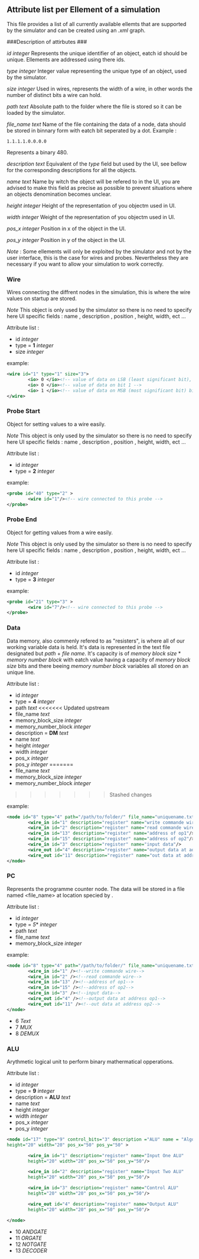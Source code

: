## Attribute list per Ellement of a simulation

This file provides a list of all currently available ellemts that are supported
by the simulator and can be created using an *.xml* graph.

###Description of attirbutes ###

*id* _integer_
Represents the unique identifier of an object, eatch id should be unique. Ellements are
addressed using there ids.

*type* _integer_
Integer value representing the unique type of an object, used by the simulator.

*size* _integer_
Used in wires, represents the width of a wire, in other words the number of distinct
bits a wire can hold.

*path* _text_
Absolute path to the folder where the file is stored so it can be loaded by the simulator.

*file\_name* _text_
Name of the file containing the data of a node, data should be stored in binnary form with
eatch bit seperated by a dot.
Example :
```
1.1.1.1.0.0.0.0
```
Represents a binary 480.

*description* _text_
Equivalent of the _type_ field but used by the UI, see bellow for the corresponding descriptions
for all the objects.

*name* _text_
Name by witch the object will be refered to in the UI, you are advised to make this field
as precise as possible to prevent situations where an objects denomination becomes unclear.

*height* _integer_
Height of the representation of you objectm used in UI.

*width* _integer_
Weight of the representation of you objectm used in UI.

*pos\_x* _integer_
Position in x of the object in the UI.

*pos\_y* _integer_
Position in y of the object in the UI.

_Note_ :
Some ellements will only be exploited by the simulator and not by the user interface, this
is the case for wires and probes. Nevertheless they are necessary if you want to allow your
simulation to work correctly.


### Wire

Wires connecting the diffrent nodes in the simulation, this is where the wire values on
startup are stored.

_Note_
This object is only used by the simulator
so there is no need to specify here UI specific fields : name , description , position , height, width, ect ...

Attribute list :
- id _integer_
- type = **1** _integer_
- size _integer_

example:
```xml
<wire id="1" type="1" size="3">
		<io> 0 </io><!-- value of data on LSB (least significant bit), bit 0-->
		<io> 0 </io><!-- value of data on bit 1 -->
		<io> 1 </io><!-- value of data on MSB (most significant bit) bit 2 -->
</wire>
```

### Probe Start

Object for setting values to a wire easily.

_Note_
This object is only used by the simulator
so there is no need to specify here UI specific fields : name , description , position , height, width, ect ...


Attribute list :
- id _integer_
- type = **2** _integer_

example:
```xml
<probe id="40" type="2" >
		<wire id="1"/><!-- wire connected to this probe -->
</probe>
```
### Probe End

Object for getting values from a wire easily.

_Note_
This object is only used by the simulator
so there is no need to specify here UI specific fields : name , description , position , height, width, ect ...


Attribute list :
- id _integer_
- type = **3** _integer_

example:
```xml
<probe id="21" type="3" >
		<wire id="7"/><!-- wire connected to this probe -->
</probe>
```

### Data

Data memory, also commenly refered to as "resisters", is where all of our working variable data is held.
It's data is represented in the text file designated but _path_ + _file name_. It's
capacity is of _memory block size_ * _memory number block_ with eatch value having a capacity of
_memory block size_ bits and there beeing _memory number block_ variables all stored on an unique line.

Attribute list :
- id _integer_
- type = **4** _integer_
- path _text_
<<<<<<< Updated upstream
- file\_name _text_
- memory\_block\_size _integer_
- memory\_number\_block _integer_
- description = **DM** _text_
- name _text_
- height _integer_
- width _integer_
- pos_x _integer_
- pos_y _integer_
=======
- file_name _text_
- memory\_block\_size _integer_
- memory\_number\_block _integer_
>>>>>>> Stashed changes

example:
```xml
<node id="8" type="4" path="/path/to/folder/" file_name="uniquename.txt" memory_block_size="14" memory_number_block="8"><!-- data memory node -->
        <wire_in id="1" description="register" name="write commande wire" />
        <wire_in id="2" description="register" name="read commande wire" />
        <wire_in id="13" description="register" name="address of op1"/>
        <wire_in id="15" description="register" name="address of op2"/>
        <wire_in id="3" description="register" name="input data"/>
        <wire_out id="4" description="register" name="output data at address op1"/>
        <wire_out id="11" description="register" name="out data at address op2"/>
</node>
```
### PC

Represents the programme counter node. The data will be stored in a file named <file_name> at location specied
by <path>.

Attribute list :
- id _integer_
- type = *5** _integer_
- path _text_
- file_name _text_
- memory\_block\_size _integer_

example:
```xml
<node id="8" type="4" path="/path/to/folder/" file_name="uniquename.txt" memory_block_size="14" memory_number_block="8"><!-- data memory node -->
        <wire_in id="1" /><!--write commande wire-->
        <wire_in id="2" /><!--read commande wire-->
        <wire_in id="13" /><!--address of op1-->
        <wire_in id="15" /><!--address of op2-->
        <wire_in id="3" /><!--input data-->
        <wire_out id="4" /><!--output data at address op1-->
        <wire_out id="11" /><!--out data at address op2-->
</node>
```
+ 6  _Text_
+ 7  _MUX_
+ 8  _DEMUX_

### ALU

Arythmetic logical unit to perform binary mathermatical opperations.

Attribute list :
- id _integer_
- type = **9** _integer_
- description = **ALU** _text_
- name _text_
- height _integer_
- width _integer_
- pos_x _integer_
- pos_y _integer_

```xml
<node id="17" type="9" control_bits="3" description ="ALU" name = "Algorithmic Logic Unit"
height="20" width="20" pos_x="50" pos_y="50" >

        <wire_in id="1" description="register" name="Input One ALU"
        height="20" width="20" pos_x="50" pos_y="50"/>

        <wire_in id="2" description="register" name="Input Two ALU"
        height="20" width="20" pos_x="50" pos_y="50"/>

        <wire_in id="3" description="register" name="Control ALU"
        height="20" width="20" pos_x="50" pos_y="50"/>

        <wire_out id="4" description="register" name="Output ALU"
        height="20" width="20" pos_x="50" pos_y="50"/>

</node>
```


+ 10 _ANDGATE_
+ 11 _ORGATE_
+ 12 _NOTGATE_
+ 13 _DECODER_
